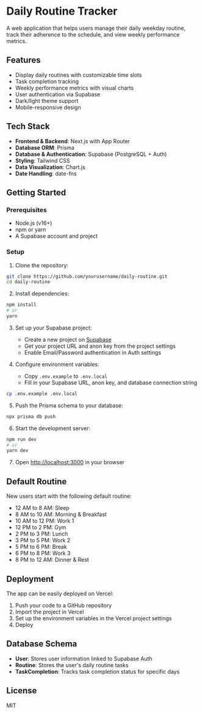 # Daily Routine Tracker

A web application that helps users manage their daily weekday routine, track their adherence to the schedule, and view weekly performance metrics.

## Features

- Display daily routines with customizable time slots
- Task completion tracking
- Weekly performance metrics with visual charts
- User authentication via Supabase
- Dark/light theme support
- Mobile-responsive design

## Tech Stack

- **Frontend & Backend**: Next.js with App Router
- **Database ORM**: Prisma
- **Database & Authentication**: Supabase (PostgreSQL + Auth)
- **Styling**: Tailwind CSS
- **Data Visualization**: Chart.js
- **Date Handling**: date-fns

## Getting Started

### Prerequisites

- Node.js (v16+)
- npm or yarn
- A Supabase account and project

### Setup

1. Clone the repository:

```bash
git clone https://github.com/yourusername/daily-routine.git
cd daily-routine
```

2. Install dependencies:

```bash
npm install
# or
yarn
```

3. Set up your Supabase project:

   - Create a new project on [Supabase](https://supabase.com)
   - Get your project URL and anon key from the project settings
   - Enable Email/Password authentication in Auth settings

4. Configure environment variables:
   - Copy `.env.example` to `.env.local`
   - Fill in your Supabase URL, anon key, and database connection string

```bash
cp .env.example .env.local
```

5. Push the Prisma schema to your database:

```bash
npx prisma db push
```

6. Start the development server:

```bash
npm run dev
# or
yarn dev
```

7. Open [http://localhost:3000](http://localhost:3000) in your browser

## Default Routine

New users start with the following default routine:

- 12 AM to 8 AM: Sleep
- 8 AM to 10 AM: Morning & Breakfast
- 10 AM to 12 PM: Work 1
- 12 PM to 2 PM: Gym
- 2 PM to 3 PM: Lunch
- 3 PM to 5 PM: Work 2
- 5 PM to 6 PM: Break
- 6 PM to 8 PM: Work 3
- 8 PM to 12 AM: Dinner & Rest

## Deployment

The app can be easily deployed on Vercel:

1. Push your code to a GitHub repository
2. Import the project in Vercel
3. Set up the environment variables in the Vercel project settings
4. Deploy

## Database Schema

- **User**: Stores user information linked to Supabase Auth
- **Routine**: Stores the user's daily routine tasks
- **TaskCompletion**: Tracks task completion status for specific days

## License

MIT
